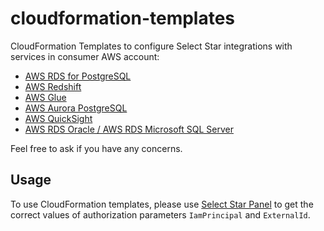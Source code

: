# cloudformation-templates

CloudFormation Templates to configure Select Star integrations with services in consumer AWS account:

* [AWS RDS for PostgreSQL](./rds-for-postgresql)
* [AWS Redshift](./redshift)
* [AWS Glue](./glue)
* [AWS Aurora PostgreSQL](./aurora-postgresql)
* [AWS QuickSight](./quicksight)
* [AWS RDS Oracle / AWS RDS Microsoft SQL Server](./oracle)

Feel free to ask if you have any concerns.

## Usage

To use CloudFormation templates, please use [Select Star Panel](https://app.selectstar.com/) to get the correct values of authorization parameters `IamPrincipal` and `ExternalId`.
